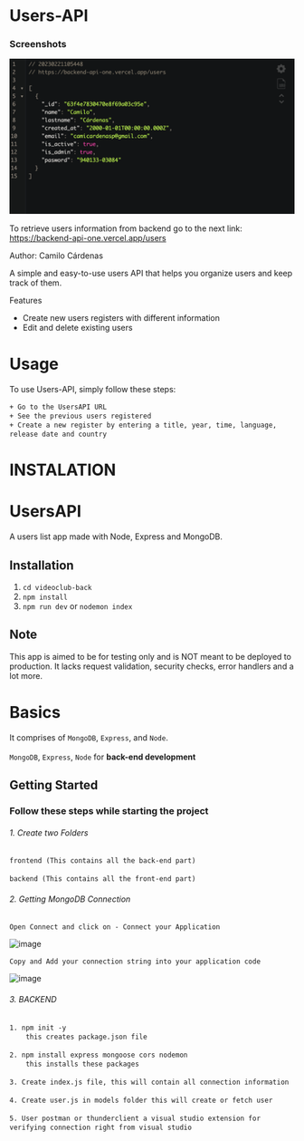 # Users-API
### Screenshots
![image](https://github.com/Camicardenasp/backend-api/blob/main/readme/screenshot.png)

To retrieve users information from backend go to the next link: https://backend-api-one.vercel.app/users

Author: Camilo Cárdenas

A simple and easy-to-use users API that helps you organize users and keep track of them.

Features

   + Create new users registers with different information
   + Edit and delete existing users
   
# Usage

To use Users-API, simply follow these steps:

    + Go to the UsersAPI URL
    + See the previous users registered
    + Create a new register by entering a title, year, time, language, release date and country

# INSTALATION

# UsersAPI
A users list app made with Node, Express and MongoDB.

## Installation
1. `cd videoclub-back`
2. `npm install`
3. `npm run dev` or `nodemon index`

## Note
This app is aimed to be for testing only and is NOT meant to be deployed to production. It lacks request validation, security checks, error handlers and a lot more.

# Basics

It comprises of `MongoDB`, `Express`, and `Node`. <br><br>
`MongoDB`, `Express`, `Node` for **back-end development**

## Getting Started
### Follow these steps while starting the project

###### 1.  Create two Folders

    frontend (This contains all the back-end part)
  
    backend (This contains all the front-end part)
  
###### 2.  Getting MongoDB Connection

    Open Connect and click on - Connect your Application
    
  ![image](https://user-images.githubusercontent.com/76637730/174515425-a6b7db82-5cd3-4cc3-9b27-ecad8e395983.png)
  
    Copy and Add your connection string into your application code
    
  ![image](https://user-images.githubusercontent.com/76637730/174516230-232c6be6-d00b-4067-b15e-1f9cf9c57784.png)

  
###### 3.  BACKEND

    1. npm init -y
        this creates package.json file
        
    2. npm install express mongoose cors nodemon
        this installs these packages
        
    3. Create index.js file, this will contain all connection information
    
    4. Create user.js in models folder this will create or fetch user
    
    5. User postman or thunderclient a visual studio extension for verifying connection right from visual studio
  
  
